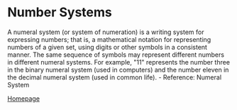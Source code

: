 # Number Systems

A numeral system (or system of numeration) is a writing system for expressing numbers; that is, a mathematical notation for representing numbers of a given set, using digits or other symbols in a consistent manner. The same sequence of symbols may represent different numbers in different numeral systems. For example, "11" represents the number three in the binary numeral system (used in computers) and the number eleven in the decimal numeral system (used in common life). - Reference: Numeral System

[Homepage](README.md)

